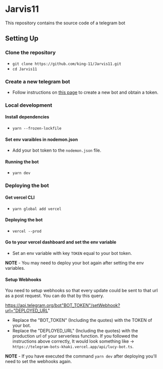 # Jarvis11
This repository contains the source code of a telegram bot


## Setting Up

### Clone the repository
- `git clone https://github.com/king-11/Jarvis11.git`
- `cd Jarvis11`

### Create a new telegram bot
- Follow instructions on [this page](https://core.telegram.org/bots) to create a
new bot and obtain a token.

### Local development

#### Install dependencies
- `yarn --frozen-lockfile`

#### Set env varaibles in nodemon.json
- Add your bot token to the `nodemon.json` file.

#### Running the bot
- `yarn dev`

### Deploying the bot

#### Get vercel CLI
- `yarn global add vercel`

#### Deploying the bot
- `vercel --prod`

#### Go to your vercel dashboard and set the env variable
- Set an env variable with key `TOKEN` equal to your bot token.

**NOTE** - You may need to deploy your bot again after setting the env variables.

#### Setup Webhooks
You need to setup webhooks so that every update could be sent to that url as a post request. You can do that by this query.

https://api.telegram.org/bot"BOT_TOKEN"/setWebhook?url="DEPLOYED_URL"

- Replace the "BOT_TOKEN" (Including the quotes) with the TOKEN of your bot.
- Replace the "DEPLOYED_URL" (Including the quotes) with the production url of your serverless function. If you followed the instructions above correctly, It would look something like -> `https://telegram-bots-khaki.vercel.app/api/lucy-bot.ts`.

**NOTE** - If you have executed the command `yarn dev` after deploying you'll need to set the webhooks again.
